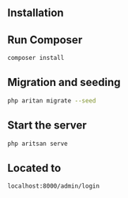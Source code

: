 ## Installation

## Run Composer
```bash
composer install
```

## Migration and seeding
```bash
php aritan migrate --seed
```

## Start the server
```bash
php aritsan serve
```

## Located to
```bash
localhost:8000/admin/login
```
